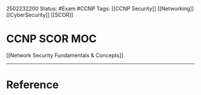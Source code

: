 2502232200
	Status: #Exam #CCNP
		Tags: [[CCNP Security]] [[Networking]] [[CyberSecurity]] [[SCOR]]

# CCNP SCOR MOC


[[Network Security Fundamentals & Concepts]]



---
# Reference